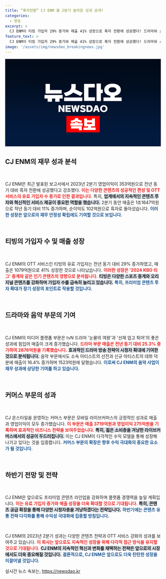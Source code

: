 ```yaml
---
title: “흑자전환” CJ ENM 올 2분기 놀라운 성과 공개!
categories:
  - 방송
excerpt: >
  CJ ENM이 티빙 가입자 29% 증가와 매출 41% 성장으로 흑자 전환에 성공했다! 드라마와 스포츠 중계가 인기의 비결, 하반기엔 프리미엄 콘텐츠로 더욱 강력한 성장을 예고한다. 클릭해서 자세히 알아보세요!
feature_text: >
  CJ ENM이 티빙 가입자 29% 증가와 매출 41% 성장으로 흑자 전환에 성공했다! 드라마와 스포츠 중계가 인기의 비결, 하반기엔 프리미엄 콘텐츠로 더욱 강력한 성장을 예고한다. 클릭해서 자세히 알아보세요!
image: '/assets/img/newsdao_breakingnews.jpg'
---
```


<p><img src="/assets/img/newsdao_breakingnews.jpg" alt="koreaapp 속보" /></p>

<h2 data-ke-size="size26">CJ ENM의 재무 성과 분석</h2>

<p data-ke-size="size16">&nbsp;</p> 

<p>CJ ENM은 최근 발표된 보고서에서 2023년 2분기 영업이익이 353억원으로 전년 동기 대비 흑자 전환에 성공했다고 강조했다. <b><span style="color: #ee2323;">이는 다양한 콘텐츠의 성공적인 편성 및 OTT 서비스의 유료 가입자 수 증가로 인한 결과입니다.</span></b> 특히, <b><span style="background-color: #21538527;">업계에서의 지속적인 콘텐츠 투자와 혁신적인 서비스 제공이 중요한 역할을 했습니다.</span></b> 2분기 동안 매출은 1조1647억원으로 작년 동기 대비 11% 증가하며, 순이익도 102억원으로 흑자로 돌아섰습니다. <b><span style="color: #1a5490;">이러한 성장은 앞으로의 재무 안정성 확립에도 기여할 것으로 보입니다.</span></b></p>

<p data-ke-size="size16">&nbsp;</p> 

<h2 data-ke-size="size26">티빙의 가입자 수 및 매출 성장</h2>

<p data-ke-size="size16">&nbsp;</p> 

<p>CJ ENM의 OTT 서비스인 티빙의 유료 가입자는 전년 동기 대비 29% 증가하였고, 매출은 1079억원으로 41% 성장한 것으로 나타났습니다. <b><span style="color: #ee2323;">이러한 성장은 '2024 KBO 리그' 중계와 같은 인기 콘텐츠의 영향으로 분석됩니다.</span></b> <b><span style="background-color: #21538527;">티빙은 다양한 스포츠 중계와 오리지널 콘텐츠를 강화하며 가입자 수를 급속히 늘리고 있습니다.</span></b> <b><span style="color: #1a5490;">특히, 프리미엄 콘텐츠 투자 확대가 장기 성장의 포인트로 작용할 것입니다.</span></b></p>

<p data-ke-size="size16">&nbsp;</p> 

<h2 data-ke-size="size26">드라마와 음악 부문의 기여</h2>

<p data-ke-size="size16">&nbsp;</p> 

<p>CJ ENM의 미디어 플랫폼 부문은 tvN 드라마 '눈물의 여왕'과 '선재 업고 튀어'의 좋은 성과에 힘입어 매출이 크게 증가했습니다. <b><span style="color: #ee2323;">드라마 부문 매출은 전년 동기 대비 25.3% 증가하여 2876억원을 기록했습니다.</span></b> <b><span style="background-color: #21538527;">효과적인 드라마 방송 전략이 시청자 확대에 기여한 것으로 분석됩니다.</span></b> 음악 부문에서도 소속 아티스트의 선전과 신규 아티스트의 데뷔 덕분에 매출이 16.4% 증가하며 1523억원에 달했습니다. <b><span style="color: #1a5490;">이로써 CJ ENM의 음악 사업이 재무 성과에 상당한 기여를 하고 있습니다.</span></b></p>

<p data-ke-size="size16">&nbsp;</p> 

<h2 data-ke-size="size26">커머스 부문의 성과</h2>

<p data-ke-size="size16">&nbsp;</p> 

<p>CJ 온스타일을 운영하는 커머스 부문은 모바일 라이브커머스의 긍정적인 성과로 매출과 영업이익이 모두 증가했습니다. <b><span style="color: #ee2323;">이 부문은 매출 3719억원과 영업이익 275억원을 기록하며 효과적인 비즈니스 전략을 보여주었습니다.</span></b> <b><span style="background-color: #21538527;">특히, 젊은 소비층을 겨냥한 라이브커머스에서의 성공이 두드러집니다.</span></b> 이는 CJ ENM이 다각적인 수익 모델을 통해 성장해 나가고 있다는 것을 입증합니다. <b><span style="color: #1a5490;">커머스 부문의 확장은 향후 수익 극대화의 중요한 요소가 될 것입니다.</span></b></p>

<p data-ke-size="size16">&nbsp;</p> 

<h2 data-ke-size="size26">하반기 전망 및 전략</h2>

<p data-ke-size="size16">&nbsp;</p> 

<p>CJ ENM은 앞으로도 프리미엄 콘텐츠 라인업을 강화하며 플랫폼 경쟁력을 높일 계획입니다. <b><span style="color: #ee2323;">이는 유료 가입자 증가와 매출 성장을 더욱 확대할 것으로 기대됩니다.</span></b> <b><span style="background-color: #21538527;">특히, 콘텐츠 공급 확장을 통해 다양한 시청자층을 겨냥하겠다는 전략입니다.</span></b> <b><span style="color: #1a5490;">하반기에는 콘텐츠 유통 전략 다각화를 통해 수익성 극대화에 집중할 방침입니다.</span></b></p>

<p data-ke-size="size16">&nbsp;</p> 

<p>CJ ENM의 2023년 2분기 성과는 다양한 콘텐츠 전략과 OTT 서비스 강화의 성과를 보여주고 있습니다. <b><span style="color: #ee2323;">이 회사는 앞으로도 지속적인 성장을 위해 다각적 접근 방식을 유지할 것으로 기대됩니다.</span></b> <b><span style="background-color: #21538527;">CJ ENM의 지속적인 혁신과 변화를 채택하는 전략은 앞으로의 시장에서도 더욱 중요해질 것입니다.</span></b> <b><span style="color: #1a5490;">결론적으로, CJ ENM은 앞으로도 더욱 탄탄한 성장을 이끌어낼 것입니다.</span></b></p>
실시간 뉴스 속보는, <a href="https://newsdao.kr" rel="dofollow">https://newsdao.kr</a>


